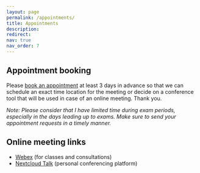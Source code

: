 ```yaml
---
layout: page
permalink: /appointments/
title: Appointments
description: 
redirect: 
nav: true
nav_order: 7
---
```


## Appointment booking

Please [book an appointment](https://cloud.ristovic.net/apps/appointments/pub/cABBV788qaQQMyGZ/form)
at least 3 days in advance so  that we can schedule an exact time location for the meeting or decide on a 
conference tool that will be used in case of an online meeting. Thank you.

_Note: Please consider that I have limited time during exam periods, especially in the days leading up to exams. Make sure to send your appointment requests in a timely manner._

## Online meeting links
- [Webex](https://matf.webex.com/meet/ivan_ristovic) (for classes and consultations)
- [Nextcloud Talk](https://cloud.ristovic.net/apps/appointments/pub/cABBV788qaQQMyGZ/form) (personal conferencing platform)


